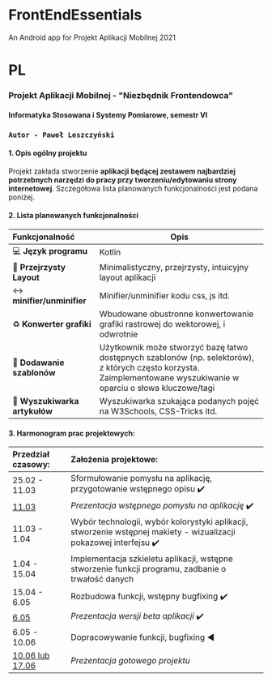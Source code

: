# FrontEndEssentials
An Android app for Projekt Aplikacji Mobilnej 2021

# PL
### Projekt Aplikacji Mobilnej - "Niezbędnik Frontendowca"

#### Informatyka Stosowana i Systemy Pomiarowe, semestr VI

###  ``Autor - Paweł Leszczyński``
#### 1. Opis ogólny projektu
Projekt zakłada stworzenie **aplikacji będącej zestawem najbardziej potrzebnych narzędzi do pracy przy tworzeniu/edytowaniu strony internetowej**. Szczegółowa lista planowanych funkcjonalności jest podana poniżej.
#### 2. Lista planowanych funkcjonalności

| Funkcjonalność                               | Opis                                                         |
| :------------------------------------------- | ------------------------------------------------------------ |
| :computer: **Język programu**                | Kotlin                                                       |
| :white_square_button: **Przejrzysty Layout**​ | Minimalistyczny, przejrzysty, intuicyjny layout aplikacji    |
| :left_right_arrow: **minifier/unminifier**   | Minifier/unminifier kodu css, js itd.                        |
| :recycle: **Konwerter grafiki**              | Wbudowane obustronne konwertowanie grafiki rastrowej do wektorowej, i odwrotnie |
| :pushpin: **Dodawanie szablonów**            | Użytkownik może stworzyć bazę łatwo dostępnych szablonów (np. selektorów), z których często korzysta. Zaimplementowane wyszukiwanie w oparciu o słowa kluczowe/tagi |
| :bookmark_tabs: **Wyszukiwarka artykułów**   | Wyszukiwarka szukająca podanych pojęć na W3Schools, CSS-Tricks itd. |

#### 3. Harmonogram prac projektowych:

| Przedział czasowy:     | Założenia projektowe:                                        |
| :--------------------- | :----------------------------------------------------------- |
| 25.02 - 11.03          | Sformułowanie pomysłu na aplikację, przygotowanie wstępnego opisu :heavy_check_mark:|
| <u>11.03</u>           | *Prezentacja wstępnego pomysłu na aplikację*                  :heavy_check_mark:|
| 11.03 - 1.04           | Wybór technologii, wybór kolorystyki aplikacji, stworzenie wstępnej makiety - wizualizacji pokazowej interfejsu :heavy_check_mark:|
| 1.04 - 15.04           | Implementacja szkieletu aplikacji, wstępne stworzenie funkcji programu, zadbanie o trwałość danych |
| 15.04 - 6.05           | Rozbudowa funkcji, wstępny bugfixing :heavy_check_mark: |
| <u>6.05</u>            | *Prezentacja wersji beta aplikacji* :heavy_check_mark: |
| 6.05 - 10.06           | Dopracowywanie funkcji, bugfixing :arrow_backward: |
| <u>10.06 lub 17.06</u> | *Prezentacja gotowego projektu*                              |

